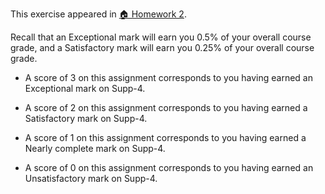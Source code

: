 This exercise appeared in <a href="assignment: 🏠 Homework 2">🏠 Homework 2</a>.

Recall that an Exceptional mark will earn you 0.5% of your overall course grade, and a Satisfactory mark will earn you 0.25% of your overall course grade.

* A score of 3 on this assignment corresponds to you having earned an Exceptional mark on Supp-4.

* A score of 2 on this assignment corresponds to you having earned a Satisfactory mark on Supp-4.

* A score of 1 on this assignment corresponds to you having earned a Nearly complete mark on Supp-4.

* A score of 0 on this assignment corresponds to you having earned an Unsatisfactory mark on Supp-4.